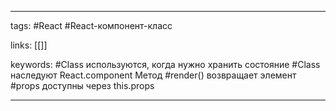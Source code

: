 ____

tags: #React #React-компонент-класс 

links: [[]]

keywords:
#Class используются, когда нужно хранить состояние
#Class наследуют React.component
Метод #render() возвращает элемент
#props доступны через this.props
_____

